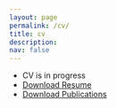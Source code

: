 ```yaml
---
layout: page
permalink: /cv/
title: cv
description: 
nav: false
---
```

  <article>
    <ul>
  <li> CV is in progress </li>	
  <li><a href="/home/assets/pdf/jared_miller_resume.pdf">Download Resume </a></li>
  <li><a href="/home/assets/pdf/Publications_by_Jared_Miller.pdf">Download Publications</a></li>
</ul>
<!-- {{ entry.pdf | prepend: '/assets/pdf/' | relative_url }} -->
<p><br /></p>

<!--Replace with a link to my own cv<iframe src="https://drive.google.com/file/d/1adiSFK4NkFyDmMPDF3REhVIkQP5Wt_Gy/preview" style="width:100%; height:800px; border:0;" scrolling="no"></iframe>-->

